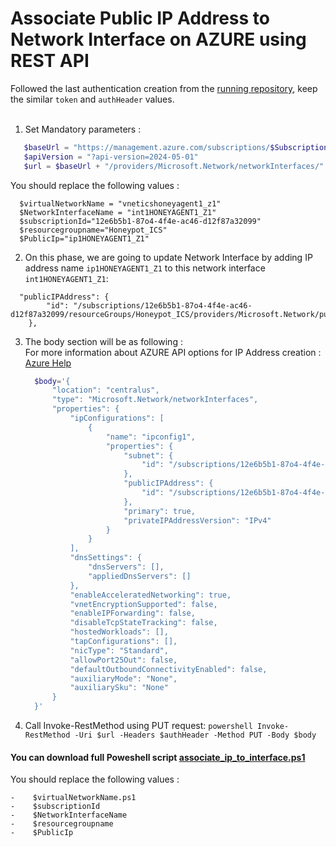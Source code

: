 # Associate Public IP Address to Network Interface on AZURE using REST API   

Followed the last authentication creation from the [running repository](azure_account_auth_rest_api.md), keep the similar `token` and `authHeader` values.<br><br>
1.  Set Mandatory parameters :
   ```powershell
      $baseUrl = "https://management.azure.com/subscriptions/$SubscriptionId" + "/resourceGroups/$resourceGroupName"
      $apiVersion = "?api-version=2024-05-01"
      $url = $baseUrl + "/providers/Microsoft.Network/networkInterfaces/" + $NetworkInterfaceName + $apiVersion
   ```

You should replace the following values : <br>
  ```
    $virtualNetworkName = "vneticshoneyagent1_z1"
    $NetworkInterfaceName = "int1HONEYAGENT1_Z1"
    $subscriptionId="12e6b5b1-87o4-4f4e-ac46-d12f87a32099"
    $resourcegroupname="Honeypot_ICS"
    $PublicIp="ip1HONEYAGENT1_Z1"
  ```

2.  On this phase, we are going to update Network Interface by adding IP address name `ip1HONEYAGENT1_Z1` to this network interface `int1HONEYAGENT1_Z1`: 
  ```
  	"publicIPAddress": {
		  "id": "/subscriptions/12e6b5b1-87o4-4f4e-ac46-d12f87a32099/resourceGroups/Honeypot_ICS/providers/Microsoft.Network/publicIPAddresses/ip1HONEYAGENT1_Z1"
	  },
  ```

3.  The body section will be as following :<br>
      For more information about AZURE API options for IP Address creation : [Azure Help](https://learn.microsoft.com/en-us/rest/api/virtualnetwork/public-ip-addresses/create-or-update?view=rest-virtualnetwork-2024-05-01&tabs=HTTP)
      ```powershell
        $body='{
        	"location": "centralus",
        	"type": "Microsoft.Network/networkInterfaces",
            "properties": {
        		"ipConfigurations": [
        			{
        				"name": "ipconfig1",
        				"properties": {
        					"subnet": {
        						"id": "/subscriptions/12e6b5b1-87o4-4f4e-ac46-d12f87a32099/resourceGroups/Honeypot_ICS/providers/Microsoft.Network/virtualNetworks/vneticshoneyagent1_z1/subnets/default"
        					},
        					"publicIPAddress": {
        						"id": "/subscriptions/12e6b5b1-87o4-4f4e-ac46-d12f87a32099/resourceGroups/Honeypot_ICS/providers/Microsoft.Network/publicIPAddresses/ip1HONEYAGENT1_Z1"
        					},
        					"primary": true,
        					"privateIPAddressVersion": "IPv4"
        				}
        			}
        		],
                "dnsSettings": {
                    "dnsServers": [],
                    "appliedDnsServers": []
                },
                "enableAcceleratedNetworking": true,
                "vnetEncryptionSupported": false,
                "enableIPForwarding": false,
                "disableTcpStateTracking": false,
                "hostedWorkloads": [],
                "tapConfigurations": [],
                "nicType": "Standard",
                "allowPort25Out": false,
                "defaultOutboundConnectivityEnabled": false,
                "auxiliaryMode": "None",
                "auxiliarySku": "None"
            }
        }'
     ```

   4.   Call Invoke-RestMethod using PUT request:
     ```powershell
      Invoke-RestMethod -Uri $url -Headers $authHeader -Method PUT -Body $body
     ```
  #### You can download full Poweshell script [associate_ip_to_interface.ps1](associate_ip_to_interface.ps1) 
  You should replace the following values : <br>
  ```
  -    $virtualNetworkName.ps1
  -    $subscriptionId
  -    $NetworkInterfaceName
  -    $resourcegroupname
  -    $PublicIp
  ```
